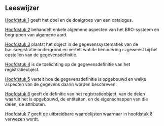 [h2 is vereist vanwege ReSpec]: #
<h2>Leeswijzer</h2>

[Hoofdstuk 1](#inleiding) geeft het doel en de doelgroep van een catalogus.  

[Hoofdstuk 2](#algemene-kenmerken-en-begrippen) behandelt enkele algemene aspecten van het BRO-systeem en begrippen van algemene aard.  

[Hoofdstuk 3](#Grondwatermonitoring) plaatst het object in de gegevenssystematiek van de basisregistratie ondergrond en vertelt wat de benadering is geweest bij het opstellen van de gegevensdefinitie.  

[Hoofdstuk 4](#Grondwatermonitoringput) is de toelichting op de gegevensdefinitie van het registratieobject.  

[Hoofdstuk 5](#intro-gegevensdefinitie) vertelt hoe de gegevensdefinitie is opgebouwd en welke aspecten van de gegevens daarin worden beschreven.  

[Hoofdstuk 6](#gegevensdefinitie) geeft de definitie van het registratieobject, van de delen waaruit het is opgebouwd, de entiteiten, en de eigenschappen van die delen, de attributen.  

[Hoofdstuk 7](#uitbreidbare-waardelijsten) geeft de uitbreidbare waardelijsten waarnaar in hoofdstuk 6 verwezen wordt.
